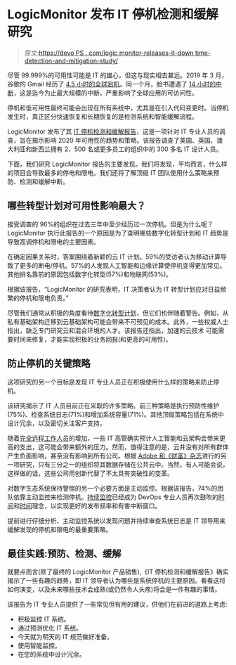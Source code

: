 # LogicMonitor 发布 IT 停机检测和缓解研究

> 原文:[https://devo PS . com/logic monitor-releases-it-down time-detection-and-mitigation-study/](https://devops.com/logicmonitor-releases-it-downtime-detection-and-mitigation-study/)

尽管 99.999%的可用性可能是 IT 的雄心，但这与现实相去甚远。2019 年 3 月，谷歌的 Gmail 经历了 [4.5 小时的全球宕机](https://statuscast.com/top-it-outages-2019/)。同一个月，脸书遭遇了 [14 小时的中断](https://www.bbc.com/news/technology-47562281)，这是迄今为止最大规模的中断，严重影响了全球应用的可访问性。

停机和低可用性最终可能会出现在所有系统中，尤其是在引入代码变更时。当停机发生时，真正区分快速恢复和长期恢复的是检测系统和智能缓解流程。

LogicMonitor 发布了其 [IT 停机检测和缓解报告](https://www.logicmonitor.com/it-downtime-mitigation-report)，这是一项针对 IT 专业人员的调查，旨在揭示影响 2020 年可用性的趋势和策略。该报告调查了美国、英国、澳大利亚和新西兰拥有 2，500 名或更多员工的组织中的 300 多名 IT 设计人员。

下面，我们研究 LogicMonitor 报告的主要发现。我们将发现，平均而言，什么样的项目会导致最多的停电和限电。我们还将了解顶级 IT 团队使用什么策略来预防、检测和缓解中断。

## 哪些转型计划对可用性影响最大？

接受调查的 96%的组织在过去三年中至少经历过一次停机。但是为什么呢？LogicMonitor 执行此报告的一个原因是为了查明哪些数字化转型计划和 IT 趋势是导致高调停机和限电的主要因素。

在确定因果关系时，答案围绕着新颖的云 IT 计划。59%的受访者认为移动计算导致了更多的断电/停机。57%的人发现人工智能和边缘计算使停机变得更加常见。其他排名靠前的原因包括数字化转型(57%)和物联网(53%)。

根据该报告，“LogicMonitor 的研究表明，IT 决策者认为 IT 转型计划应对日益频繁的停机和限电负责。”

尽管我们通常从积极的角度看待[数字化转型计划](https://devops.com/6-examples-of-digital-transformation-at-adobe-summit-keynote/)，但它们也伴随着警告。例如，从私有基础架构迁移到云基础架构可能会带来不可预见的成本。此外，一些权威人士指出，缺乏专门研究云和混合环境的人才。该报告还指出，加速的云技术 可能需要时间来修复，才能实现积极的业务回报(和更高的可用性)。

## 防止停机的关键策略

这项研究的另一个目标是发现 IT 专业人员正在积极使用什么样的策略来防止停机。

该研究揭示了 IT 人员目前正在采取的许多策略。前三种策略是执行预防性维护(75%)、检查系统日志(71%)和增加系统容量(71%)。其他顶级策略包括在系统中设计冗余，以及密切关注客户支持。

随着[完全远程工作人员](https://devops.com/how-200-cios-responded-to-a-fully-remote-economy/)的增加，一些 IT 高管确实预计人工智能和云架构会带来更高的支出，这可能会带来额外的压力。然而，值得注意的是，云并没有对所有群体产生负面影响，甚至没有影响到所有公司。根据 [Adobe 和《财富》杂志](https://devops.com/how-200-cios-responded-to-a-fully-remote-economy/)进行的另一项研究，只有三分之一的组织将其数据存储在公共云中。当然，有人可能会说，这样做的话，这些公司用创新代替了不太具有突破性的变革。

对数字生态系统保持警惕的另一个必要方面是主动监控。根据该报告，74%的团队依靠主动监控来检测停机。[持续监控](https://devops.com/continuous-monitoring-role-devops-and-apm/)已经成为 DevOps 专业人员再次鼓吹的[时间](https://devops.com/devops-tools-for-the-monitoring-ecosystem/)和[时间](https://devops.com/metrics-logs-and-traces-the-golden-triangle-of-observability-in-monitoring/)理念，以实现更好的发布频率和有害中断窗口。

提前进行仔细分析、主动监控系统以发现问题并持续审查系统日志是 IT 领导用来缓解发现的停机和限电的最重要策略。

## 最佳实践:预防、检测、缓解

就要点而言(除了最终的 LogicMonitor 产品销售),《IT 停机检测和缓解报告》确实揭示了一些有趣的趋势，即 IT 领导者认为哪些是系统停机的主要原因。看看这将如何演变，以及未来哪些技术会成熟(或仍然令人头疼)将会是一件有趣的事情。

该报告为 IT 专业人员提供了一些常见但有用的建议，供他们在前进的道路上考虑:

*   积极监控 IT 系统。
*   通过预测优化 IT 系统。
*   今天就为明天的 IT 规范做好准备。
*   使用智能监控。
*   在您的系统中设计冗余。
